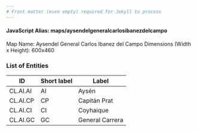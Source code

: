 ```yaml
---
# Front matter (even empty) required for Jekyll to process
---
```


#### JavaScript Alias: maps/aysendelgeneralcarlosibanezdelcampo

Map Name: Aysendel General Carlos Ibanez del Campo
Dimensions (Width x Height): 600x460

### List of Entities

| ID       | Short label | Label                        |
| -------- | ----------- | ---------------------------- |
CL.AI.AI|AI|Aysén
CL.AI.CP|CP|Capitán Prat
CL.AI.CI|CI|Coyhaique
CL.AI.GC|GC|General Carrera
